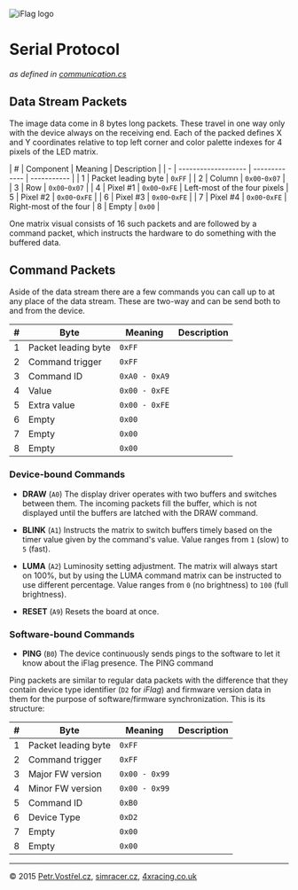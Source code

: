 ![iFlag logo](http://simracer.cz/iracing/iFlag-logo/logo-full.svg)

Serial Protocol
===============
_as defined in [communication.cs](../iFlag/communication.cs)_


Data Stream Packets
-------------------

The image data come in 8 bytes long packets. These travel in one way only with the device always on the receiving end. Each of the packed defines X and Y coordinates relative to top left corner and color palette indexes for 4 pixels of the LED matrix.

| # | Component           | Meaning       | Description |
| - | ------------------- | ------------- | ----------- |
| 1 | Packet leading byte | `0xFF`        |
| 2 | Column              | `0x00`-`0x07` |
| 3 | Row                 | `0x00`-`0x07` |
| 4 | Pixel #1            | `0x00`-`0xFE` | Left-most of the four pixels
| 5 | Pixel #2            | `0x00`-`0xFE` |
| 6 | Pixel #3            | `0x00`-`0xFE` |
| 7 | Pixel #4            | `0x00`-`0xFE` | Right-most of the four
| 8 | Empty               | `0x00`        |

One matrix visual consists of 16 such packets and are followed by a command packet, which instructs the hardware to do something with the buffered data.


Command Packets
---------------

Aside of the data stream there are a few commands you can call up to at any place of the data stream. These are two-way and can be send both to and from the device.

| # | Byte                | Meaning       | Description |
| - | ------------------- | ------------- | ----------- |
| 1 | Packet leading byte | `0xFF`        |
| 2 | Command trigger     | `0xFF`        |
| 3 | Command ID          | `0xA0 - 0xA9` |
| 4 | Value               | `0x00 - 0xFE` |
| 5 | Extra value         | `0x00 - 0xFE` |
| 6 | Empty               | `0x00`        |
| 7 | Empty               | `0x00`        |
| 8 | Empty               | `0x00`        |


### Device-bound Commands

- __DRAW__ (`A0`)
The display driver operates with two buffers and switches between them. The incoming packets fill the buffer, which is not displayed until the buffers are latched with the DRAW command.

- __BLINK__ (`A1`)
Instructs the matrix to switch buffers timely based on the timer value given by the command's value. Value ranges from `1` (slow) to `5` (fast).

- __LUMA__ (`A2`)
Luminosity setting adjustment. The matrix will always start on 100%, but by using the LUMA command matrix can be instructed to use different percentage. Value ranges from `0` (no brightness) to `100` (full brightness).

- __RESET__ (`A9`)
Resets the board at once.


### Software-bound Commands

- __PING__ (`B0`)
The device continuously sends pings to the software to let it know about the iFlag presence. The PING command 

Ping packets are similar to regular data packets with the difference that they contain device type identifier (`D2` for _iFlag_) and firmware version data in them for the purpose of software/firmware synchronization. This is its structure:

| # | Byte                | Meaning       | Description |
| - | ------------------- | ------------- | ----------- |
| 1 | Packet leading byte | `0xFF`        |
| 2 | Command trigger     | `0xFF`        |
| 3 | Major FW version    | `0x00 - 0x99` | 
| 4 | Minor FW version    | `0x00 - 0x99` |
| 5 | Command ID          | `0xB0`        |
| 6 | Device Type         | `0xD2`        |
| 7 | Empty               | `0x00`        |
| 8 | Empty               | `0x00`        |








---
© 2015
[Petr.Vostřel.cz](http://petr.vostrel.cz),
[simracer.cz](http://simracer.cz),
[4xracing.co.uk](http://4xracing.co.uk)
